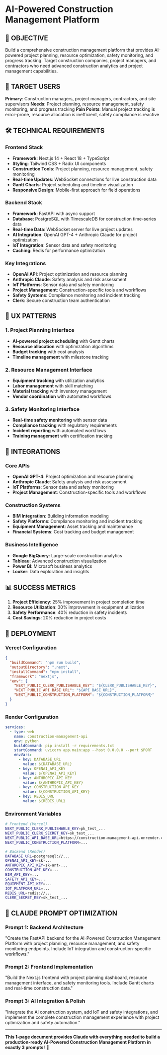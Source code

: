 # AI-Powered Construction Management Platform

## 🎯 OBJECTIVE
Build a comprehensive construction management platform that provides AI-powered project planning, resource optimization, safety monitoring, and progress tracking. Target construction companies, project managers, and contractors who need advanced construction analytics and project management capabilities.

## 👥 TARGET USERS
**Primary**: Construction managers, project managers, contractors, and site supervisors
**Needs**: Project planning, resource management, safety monitoring, and progress tracking
**Pain Points**: Manual project tracking is error-prone, resource allocation is inefficient, safety compliance is reactive

## 🛠️ TECHNICAL REQUIREMENTS

### Frontend Stack
- **Framework**: Next.js 14 + React 18 + TypeScript
- **Styling**: Tailwind CSS + Radix UI components
- **Construction Tools**: Project planning, resource management, safety monitoring
- **Real-time Updates**: WebSocket connections for live construction data
- **Gantt Charts**: Project scheduling and timeline visualization
- **Responsive Design**: Mobile-first approach for field operations

### Backend Stack
- **Framework**: FastAPI with async support
- **Database**: PostgreSQL with TimescaleDB for construction time-series data
- **Real-time Data**: WebSocket server for live project updates
- **AI Integration**: OpenAI GPT-4 + Anthropic Claude for project optimization
- **IoT Integration**: Sensor data and safety monitoring
- **Caching**: Redis for performance optimization

### Key Integrations
- **OpenAI API**: Project optimization and resource planning
- **Anthropic Claude**: Safety analysis and risk assessment
- **IoT Platforms**: Sensor data and safety monitoring
- **Project Management**: Construction-specific tools and workflows
- **Safety Systems**: Compliance monitoring and incident tracking
- **Clerk**: Secure construction team authentication

## 🎨 UX PATTERNS

### 1. Project Planning Interface
- **AI-powered project scheduling** with Gantt charts
- **Resource allocation** with optimization algorithms
- **Budget tracking** with cost analysis
- **Timeline management** with milestone tracking

### 2. Resource Management Interface
- **Equipment tracking** with utilization analytics
- **Labor management** with skill matching
- **Material tracking** with inventory management
- **Vendor coordination** with automated workflows

### 3. Safety Monitoring Interface
- **Real-time safety monitoring** with sensor data
- **Compliance tracking** with regulatory requirements
- **Incident reporting** with automated workflows
- **Training management** with certification tracking

## 🔗 INTEGRATIONS

### Core APIs
- **OpenAI GPT-4**: Project optimization and resource planning
- **Anthropic Claude**: Safety analysis and risk assessment
- **IoT Platforms**: Sensor data and safety monitoring
- **Project Management**: Construction-specific tools and workflows

### Construction Systems
- **BIM Integration**: Building information modeling
- **Safety Platforms**: Compliance monitoring and incident tracking
- **Equipment Management**: Asset tracking and maintenance
- **Financial Systems**: Cost tracking and budget management

### Business Intelligence
- **Google BigQuery**: Large-scale construction analytics
- **Tableau**: Advanced construction visualization
- **Power BI**: Microsoft business analytics
- **Looker**: Data exploration and insights

## 📊 SUCCESS METRICS
1. **Project Efficiency**: 25% improvement in project completion time
2. **Resource Utilization**: 30% improvement in equipment utilization
3. **Safety Performance**: 40% reduction in safety incidents
4. **Cost Savings**: 20% reduction in project costs

## 🚀 DEPLOYMENT

### Vercel Configuration
```json
{
  "buildCommand": "npm run build",
  "outputDirectory": ".next",
  "installCommand": "npm install",
  "framework": "nextjs",
  "env": {
    "NEXT_PUBLIC_CLERK_PUBLISHABLE_KEY": "${CLERK_PUBLISHABLE_KEY}",
    "NEXT_PUBLIC_API_BASE_URL": "${API_BASE_URL}",
    "NEXT_PUBLIC_CONSTRUCTION_PLATFORM": "${CONSTRUCTION_PLATFORM}"
  }
}
```

### Render Configuration
```yaml
services:
  - type: web
    name: construction-management-api
    env: python
    buildCommand: pip install -r requirements.txt
    startCommand: uvicorn app.main:app --host 0.0.0.0 --port $PORT
    envVars:
      - key: DATABASE_URL
        value: ${DATABASE_URL}
      - key: OPENAI_API_KEY
        value: ${OPENAI_API_KEY}
      - key: ANTHROPIC_API_KEY
        value: ${ANTHROPIC_API_KEY}
      - key: CONSTRUCTION_API_KEY
        value: ${CONSTRUCTION_API_KEY}
      - key: REDIS_URL
        value: ${REDIS_URL}
```

### Environment Variables
```bash
# Frontend (Vercel)
NEXT_PUBLIC_CLERK_PUBLISHABLE_KEY=pk_test_...
NEXT_PUBLIC_CLERK_SECRET_KEY=sk_test_...
NEXT_PUBLIC_API_BASE_URL=https://construction-management-api.onrender.com
NEXT_PUBLIC_CONSTRUCTION_PLATFORM=...

# Backend (Render)
DATABASE_URL=postgresql://...
OPENAI_API_KEY=sk-...
ANTHROPIC_API_KEY=sk-ant-...
CONSTRUCTION_API_KEY=...
BIM_API_KEY=...
SAFETY_API_KEY=...
EQUIPMENT_API_KEY=...
IOT_PLATFORM_URL=...
REDIS_URL=redis://...
CLERK_SECRET_KEY=sk_test_...
```

## 🎯 CLAUDE PROMPT OPTIMIZATION

### Prompt 1: Backend Architecture
"Create the FastAPI backend for the AI-Powered Construction Management Platform with project planning, resource management, and safety monitoring endpoints. Include IoT integration and construction-specific workflows."

### Prompt 2: Frontend Implementation
"Build the Next.js frontend with project planning dashboard, resource management interface, and safety monitoring tools. Include Gantt charts and real-time construction data."

### Prompt 3: AI Integration & Polish
"Integrate the AI construction system, add IoT and safety integrations, and implement the complete construction management experience with project optimization and safety automation."

---

**This 1-page document provides Claude with everything needed to build a production-ready AI-Powered Construction Management Platform in exactly 3 prompts!** 🚀
